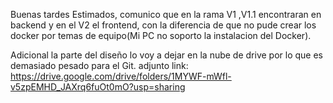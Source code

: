 Buenas tardes Estimados,
	comunico que en la rama V1 ,V1.1 encontraran en backend y en el V2 el frontend, con la diferencia de que no pude crear los docker por temas de equipo(Mi PC no soporto la instalacion del Docker).

Adicional la parte del diseño lo voy a dejar en la nube de drive por lo que es demasiado pesado para el Git. adjunto link:
https://drive.google.com/drive/folders/1MYWF-mWfl-v5zpEMHD_JAXrq6fuOt0mO?usp=sharing
